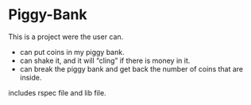 # Piggy-Bank
This is a project were the user can.
- can put coins in my piggy bank.
- can shake it, and it will “cling” if there is money in it.
- can break the piggy bank and get back the number of coins that are inside.

includes rspec file and lib file.
